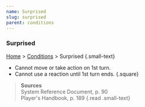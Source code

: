 ```yaml
---
name: Surprised
slug: surprised
parent: conditions
---
```

### Surprised
[Home](dm-operations-center) > [Conditions](conditions) > Surprised {.small-text}

- Cannot move or take action on 1st turn.
- Cannot use a reaction until 1st turn ends.
{.square}

> **Sources** <br/>
> System Reference Document, p. 90<br/>
> Player's Handbook, p. 189
{.read .small-text}
